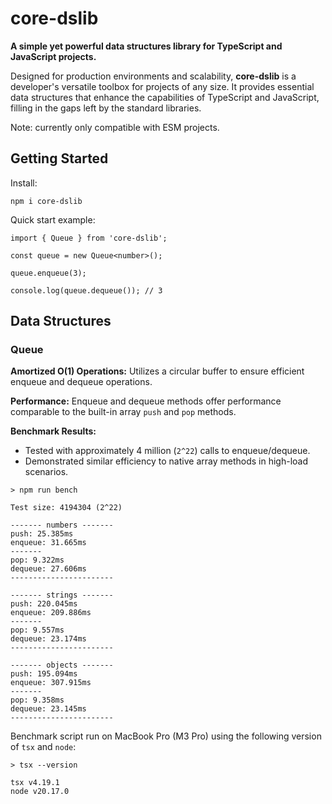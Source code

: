 # core-dslib

**A simple yet powerful data structures library for TypeScript and JavaScript projects.**

Designed for production environments and scalability, **core-dslib** is a developer's versatile toolbox for projects of any size. It provides essential data structures that enhance the capabilities of TypeScript and JavaScript, filling in the gaps left by the standard libraries.

Note: currently only compatible with ESM projects.

## Getting Started

Install:

```
npm i core-dslib
```

Quick start example:

```
import { Queue } from 'core-dslib';

const queue = new Queue<number>();

queue.enqueue(3);

console.log(queue.dequeue()); // 3
```

## Data Structures

### Queue

**Amortized O(1) Operations:** Utilizes a circular buffer to ensure efficient enqueue and dequeue operations.

**Performance:** Enqueue and dequeue methods offer performance comparable to the built-in array `push` and `pop` methods.

**Benchmark Results:**

- Tested with approximately 4 million (`2^22`) calls to enqueue/dequeue.
- Demonstrated similar efficiency to native array methods in high-load scenarios.

```
> npm run bench

Test size: 4194304 (2^22)

------- numbers -------
push: 25.385ms
enqueue: 31.665ms
-------
pop: 9.322ms
dequeue: 27.606ms
-----------------------

------- strings -------
push: 220.045ms
enqueue: 209.886ms
-------
pop: 9.557ms
dequeue: 23.174ms
-----------------------

------- objects -------
push: 195.094ms
enqueue: 307.915ms
-------
pop: 9.358ms
dequeue: 23.145ms
-----------------------
```

Benchmark script run on MacBook Pro (M3 Pro) using the following version of `tsx` and `node`:

```
> tsx --version

tsx v4.19.1
node v20.17.0
```
